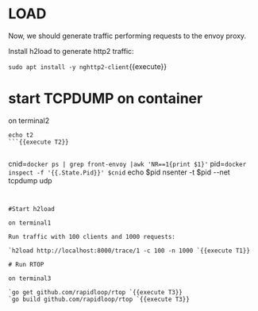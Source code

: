 # LOAD
Now, we should generate traffic performing requests to the envoy proxy.

Install h2load to generate http2 traffic:

`sudo apt install -y nghttp2-client`{{execute}}


# start TCPDUMP on container

on terminal2
```
echo t2
```{{execute T2}}


```
cnid=`docker ps | grep front-envoy |awk 'NR==1{print $1}'`
pid=`docker inspect -f '{{.State.Pid}}' $cnid`
echo $pid
nsenter -t $pid --net tcpdump udp
```{{execute T2}}


#Start h2load

on terminal1

Run traffic with 100 clients and 1000 requests:

`h2load http://localhost:8000/trace/1 -c 100 -n 1000 `{{execute T1}}

# Run RTOP

on terminal3

`go get github.com/rapidloop/rtop `{{execute T3}}
`go build github.com/rapidloop/rtop `{{execute T3}}